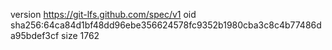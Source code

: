 version https://git-lfs.github.com/spec/v1
oid sha256:64ca84d1bf48dd96ebe356624578fc9352b1980cba3c8c4b77486da95bdef3cf
size 1762

